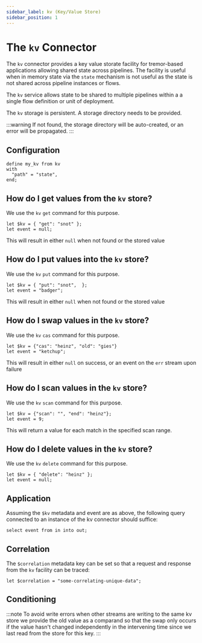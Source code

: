 ```yaml
---
sidebar_label: kv (Key/Value Store)
sidebar_position: 1
---
```


# The `kv` Connector

The `kv` connector provides a key value storate facility for tremor-based
applications allowing shared state across pipelines. The facility is useful
when in memory state via the `state` mechanism is not useful as the state is
not shared across pipeline instances or flows.

The `kv` service allows state to be shared to multiple pipelines within a a
single flow definition or unit of deployment.

The `kv` storage is persistent. A storage directory needs to be provided.

:::warning
If not found, the storage directory will be auto-created, or an error will be propagated.
:::

## Configuration

```tremor
define my_kv from kv
with
  "path" = "state",
end;
```

## How do I get values from the `kv` store?

We use the `kv` `get` command for this purpose.

```tremor
let $kv = { "get": "snot" };
let event = null;
```

This will result in either `null` when  not found or the stored value

## How do I put values into the `kv` store?

We use the `kv` `put` command for this purpose.

```tremor
let $kv = { "put": "snot",  };
let event = "badger";
```

This will result in either `null` when not found or the stored value

## How do I swap values in the `kv` store?

We use the `kv` `cas` command for this purpose.

```tremor
let $kv = {"cas": "heinz", "old": "gies"}
let event = "ketchup";
```

This will result in either `null` on success, or an event on the `err` stream upon failure

## How do I scan values in the `kv` store?

We use the `kv` `scan` command for this purpose.

```tremor
let $kv = {"scan": "", "end": "heinz"};
let event = 9;
```

This will return a value for each match in the specified scan range.

## How do I delete values in the `kv` store?

We use the `kv` `delete` command for this purpose.

```tremor
let $kv = { "delete": "heinz" };
let event = null;
```

## Application

Assuming the `$kv` metadata and event are as above, the following query connected to
an instance of the kv connector should suffice:

```tremor
select event from in into out;
```

## Correlation

The `$correlation` metadata key can be set so that a request and response from the
`kv` facility can be traced:

```tremor
let $correlation = "some-correlating-unique-data";
```

## Conditioning

:::note
To avoid write errors when other streams are writing to the same kv store we provide the
old value as a comparand so that the swap only occurs if the value hasn't changed independently
in the intervening time since we last read from the store for this key.
:::

